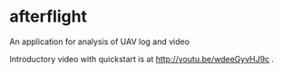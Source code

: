afterflight
===========

 An application for analysis of UAV log and video

 Introductory video with quickstart is at http://youtu.be/wdeeGyvHJ9c .
